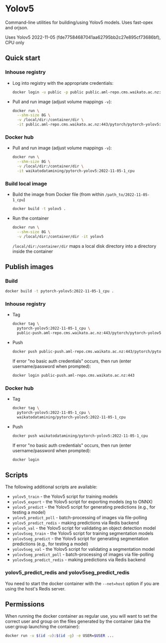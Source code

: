 # Yolov5

Command-line utilities for building/using Yolov5 models. Uses fast-opex and orjson. 

Uses Yolov5 2022-11-05 (fde77584687041aa62795bb2c27e895cf73686bf), CPU only


## Quick start 

### Inhouse registry

* Log into registry with the appropriate credentials:

  ```bash
  docker login -u public -p public public.aml-repo.cms.waikato.ac.nz:443 
  ```

* Pull and run image (adjust volume mappings `-v`):

  ```bash
  docker run \
    --shm-size 8G \
    -v /local/dir:/container/dir \
    -it public.aml-repo.cms.waikato.ac.nz:443/pytorch/pytorch-yolov5:2022-11-05-1_cpu
  ```

### Docker hub

* Pull and run image (adjust volume mappings `-v`):

  ```bash
  docker run \
    --shm-size 8G \
    -v /local/dir:/container/dir \
    -it waikatodatamining/pytorch-yolov5:2022-11-05-1_cpu
  ```

### Build local image

* Build the image from Docker file (from within `/path_to/2022-11-05-1_cpu`)

  ```bash
  docker build -t yolov5 .
  ```
  
* Run the container

  ```bash
  docker run \
    --shm-size 8G \
    -v /local/dir:/container/dir -it yolov5
  ```
  `/local/dir:/container/dir` maps a local disk directory into a directory inside the container


## Publish images

### Build

```bash
docker build -t pytorch-yolov5:2022-11-05-1_cpu .
```

### Inhouse registry  
  
* Tag

  ```bash
  docker tag \
    pytorch-yolov5:2022-11-05-1_cpu \
    public-push.aml-repo.cms.waikato.ac.nz:443/pytorch/pytorch-yolov5:2022-11-05-1_cpu
  ```
  
* Push

  ```bash
  docker push public-push.aml-repo.cms.waikato.ac.nz:443/pytorch/pytorch-yolov5:2022-11-05-1_cpu
  ```
  If error "no basic auth credentials" occurs, then run (enter username/password when prompted):
  
  ```bash
  docker login public-push.aml-repo.cms.waikato.ac.nz:443
  ```

### Docker hub  
  
* Tag

  ```bash
  docker tag \
    pytorch-yolov5:2022-11-05-1_cpu \
    waikatodatamining/pytorch-yolov5:2022-11-05-1_cpu
  ```
  
* Push

  ```bash
  docker push waikatodatamining/pytorch-yolov5:2022-11-05-1_cpu
  ```
  If error "no basic auth credentials" occurs, then run (enter username/password when prompted):
  
  ```bash
  docker login
  ```


## Scripts

The following additional scripts are available:

* `yolov5_train` - the Yolov5 script for training models
* `yolov5_export` - the Yolov5 script for exporting models (eg to ONNX)
* `yolov5_predict` - the Yolov5 script for generating predictions (e.g., for testing a model)
* `yolov5_predict_poll` - batch-processing of images via file-polling
* `yolov5_predict_redis` - making predictions via Redis backend
* `yolov5_val` - the Yolov5 script for validating an object detection model
* `yolov5seg_train` - the Yolov5 script for training segmentation models
* `yolov5seg_predict` - the Yolov5 script for generating segmentation predictions (e.g., for testing a model)
* `yolov5seg_val` - the Yolov5 script for validating a segmentation model
* `yolov5seg_predict_poll` - batch-processing of images via file-polling
* `yolov5seg_predict_redis` - making predictions via Redis backend


### yolov5_predict_redis and yolov5seg_predict_redis
 
You need to start the docker container with the `--net=host` option if you are using the host's Redis server.


## Permissions

When running the docker container as regular use, you will want to set the correct
user and group on the files generated by the container (aka the user:group launching
the container):

```bash
docker run -u $(id -u):$(id -g) -e USER=$USER ...
```
